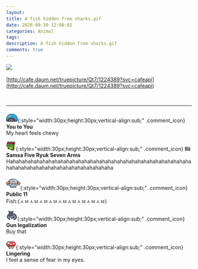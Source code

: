 ```yaml
---
layout: 
title: A fish hidden from sharks.gif
date: 2020-09-30 12:08:02
categories: Animal
tags: 
description: A fish hidden from sharks.gif
comments: true
---
```


![](https://blog.kakaocdn.net/dn/cfTWjT/btqJV6h7l0x/eqfAv5d7sY6pX4OoOni4Z1/img.gif)

[http://cafe.daum.net/truepicture/Qt7/1224389?svc=cafeapi](<http://cafe.daum.net/truepicture/Qt7/1224389?svc=cafeapi>)

​

* * *

![comment](/assets/character/turtle.png){:style="width:30px;height:30px;vertical-align:sub;" .comment_icon} **You to You**  
My heart feels chewy   
  
![comment](/assets/character/frog.png){:style="width:30px;height:30px;vertical-align:sub;" .comment_icon} **Ilii Samsa Five Ryuk Seven Arms**  
Hahahahahahahahahahahahahahahahahahahahahahahahahahahahahahahahahahahahahahahahahahahahahahahahaha   
  
![comment](/assets/character/skull.png){:style="width:30px;height:30px;vertical-align:sub;" .comment_icon} **Public 11**  
Fish:(ㅅㅂㅅㅂㅅㅂㅅㅂㅅㅂㅅㅂㅅㅂㅅㅂㅅㅂ)   
  
![comment](/assets/character/bat.png){:style="width:30px;height:30px;vertical-align:sub;" .comment_icon} **Gun legalization**  
Buy that   
  
![comment](/assets/character/mushroom.png){:style="width:30px;height:30px;vertical-align:sub;" .comment_icon} **Lingering**  
I feel a sense of fear in my eyes.   
  

